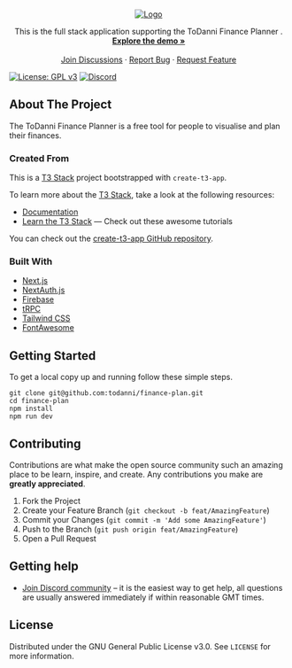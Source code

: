 <!-- MARKDOWN LINKS & IMAGES -->
[repo-url]: https://github.com/todanni/finance-planner

<!-- PROJECT LOGO -->
<br />
<p align="center">
  <a href="https://github.com/todanni">
    <img src="https://i.imgur.com/HrJnOou.png" alt="Logo">
  </a>

  <p align="center">
    This is the full stack application supporting the ToDanni Finance Planner . 
    <br />
    <a href="https://finance-planner-todanni.vercel.app/"><strong>Explore the demo »</strong></a>
    <br />
    <br />
    <a href="https://discord.gg/Q7yU6zqBcG">Join Discussions</a>
    ·
    <a href="https://github.com/toDanni/finance-planner/issues">Report Bug</a>
    ·
    <a href="https://github.com/toDanni/finance-planner/issues">Request Feature</a>
  </p>
</p>

[![License: GPL v3](https://img.shields.io/badge/License-GPLv3-blue.svg)](https://www.gnu.org/licenses/gpl-3.0)
[![Discord](https://img.shields.io/badge/Chat%20on-Discord-%235865f2)](https://discord.gg/Q7yU6zqBcG)


<!-- ABOUT THE PROJECT -->
## About The Project
The ToDanni Finance Planner is a free tool for people to visualise and plan their finances.

### Created From
This is a [T3 Stack](https://create.t3.gg/) project bootstrapped with `create-t3-app`.

To learn more about the [T3 Stack](https://create.t3.gg/), take a look at the following resources:

- [Documentation](https://create.t3.gg/)
- [Learn the T3 Stack](https://create.t3.gg/en/faq#what-learning-resources-are-currently-available) — Check out these awesome tutorials

You can check out the [create-t3-app GitHub repository](https://github.com/t3-oss/create-t3-app).

### Built With

- [Next.js](https://nextjs.org)
- [NextAuth.js](https://next-auth.js.org)
- [Firebase](https://firebase.google.com/)
- [tRPC](https://trpc.io)
- [Tailwind CSS](https://tailwindcss.com)
- [FontAwesome](https://fontawesome.com/)

<!-- GETTING STARTED -->
## Getting Started

To get a local copy up and running follow these simple steps.
```shell
git clone git@github.com:todanni/finance-plan.git
cd finance-plan
npm install
npm run dev
```

<!-- CONTRIBUTING -->
## Contributing

Contributions are what make the open source community such an amazing place to be learn, inspire, and create. Any contributions you make are **greatly appreciated**.

1. Fork the Project
2. Create your Feature Branch (`git checkout -b feat/AmazingFeature`)
3. Commit your Changes (`git commit -m 'Add some AmazingFeature'`)
4. Push to the Branch (`git push origin feat/AmazingFeature`)
5. Open a Pull Request

<!-- Getting help -->
## Getting help
- [Join Discord community](https://discord.gg/Q7yU6zqBcG) – it is the easiest way to get help, all questions are usually answered immediately if within reasonable GMT times.

<!-- LICENSE -->
## License

Distributed under the GNU General Public License v3.0. See `LICENSE` for more information.